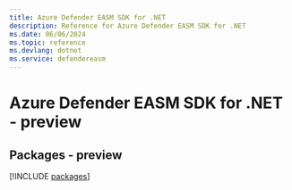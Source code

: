 ```yaml
---
title: Azure Defender EASM SDK for .NET
description: Reference for Azure Defender EASM SDK for .NET
ms.date: 06/06/2024
ms.topic: reference
ms.devlang: dotnet
ms.service: defendereasm
---
```

# Azure Defender EASM SDK for .NET - preview
## Packages - preview
[!INCLUDE [packages](defender-easm-index.md)]